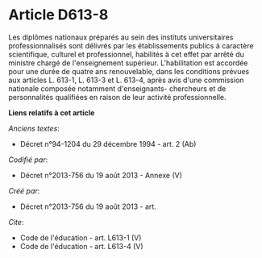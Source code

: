 # Article D613-8

Les diplômes nationaux préparés au sein des instituts universitaires professionnalisés sont délivrés par les établissements
publics à caractère scientifique, culturel et professionnel, habilités à cet effet par arrêté du ministre chargé de
l'enseignement supérieur. L'habilitation est accordée pour une durée de quatre ans renouvelable, dans les conditions prévues
aux articles L. 613-1, L. 613-3 et L. 613-4, après avis d'une commission nationale composée notamment d'enseignants-
chercheurs et de personnalités qualifiées en raison de leur activité professionnelle.

**Liens relatifs à cet article**

_Anciens textes_:

  - Décret n°94-1204 du 29 décembre 1994 - art. 2 (Ab)

_Codifié par_:

  - Décret n°2013-756 du 19 août 2013 -  Annexe (V)

_Créé par_:

  - Décret n°2013-756 du 19 août 2013 - art.

_Cite_:

  - Code de l'éducation - art. L613-1 (V)
  - Code de l'éducation - art. L613-4 (V)
